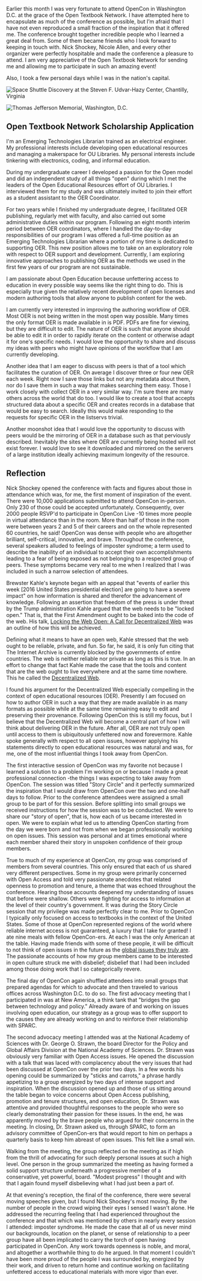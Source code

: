 Earlier this month I was very fortunate to attend OpenCon in Washington D.C. at the grace of the Open Textbook Network.  I have attempted here to encapsulate as much of the conference as possible, but I’m afraid that I have not even reproduced a small fraction of the inspiration that it offered me.  The conference  brought together incredible people who I learned a great deal from. Some of them became friends who I look forward to keeping in touch with.  Nick Shockey, Nicole Allen, and every other organizer were perfectly hospitable and made the conference a pleasure to attend.  I am very appreciative of the Open Textbook Network for sending me and allowing me to participate in such an amazing event!

Also, I took a few personal days while I was in the nation's capital.

![Space Shuttle Discovery at the Steven F. Udvar-Hazy Center, Chantilly, Virginia](http://codytaylor.cc/images/IMG_0863.JPG)

![Thomas Jefferson Memorial, Washington, D.C. ](http://codytaylor.cc/images/IMG_0346.JPG)

## Open Textbook Network Scholarship Application

I'm an Emerging Technologies Librarian trained as an electrical engineer. My professional interests include developing open educational resources and managing a makerspace for OU Libraries. My personal interests include tinkering with electronics, coding, and informal education.

During my undergraduate career I developed a passion for the Open model and did an independent study of all things "open" during which I met the leaders of the Open Educational Resources effort of OU Libraries. I interviewed them for my study and was ultimately invited to join their effort as a student assistant to the OER Coordinator.

For two years while I finished my undergraduate degree, I facilitated OER publishing, regularly met with faculty, and also carried out some administrative duties within our program. Following an eight month interim period between OER coordinators, where I handled the day-to-day responsibilities of our program I was offered a full-time position as an Emerging Technologies Librarian where a portion of my time is dedicated to supporting OER.  This new position allows me to take on an exploratory role with respect to OER support and development. Currently, I am exploring innovative approaches to publishing OER as the methods we used in the first few years of our program are not sustainable.

I am passionate about Open Education because unfettering access to education in every possible way seems like the right thing to do. This is especially true given the relatively recent development of open licenses and modern authoring tools that allow anyone to publish content for the web.

I am currently very interested in improving the authoring workflow of OER. Most OER is not being written in the most open way possible. Many times the only format OER is made available in is PDF. PDFs are fine for viewing, but they are difficult to edit. The nature of OER is such that anyone should be able to edit it in order to rapidly iterate on the content or otherwise adapt it for one's specific needs. I would love the opportunity to share and discuss my ideas with peers who might have opinions of the workflow that I am currently developing.

Another idea that I am eager to discuss with peers is that of a tool which facilitates the curation of OER. On average I discover three or four new OER each week. Right now I save those links but not any metadata about them, nor do I save them in such a way that makes searching them easy. Those I work closely with collect OER in a very similar way. I'm sure there are many others across the world that do too. I would like to create a tool that accepts structured data about a specific OER and creates records in a database that would be easy to search. Ideally this would make responding to the requests for specific OER in the listservs trivial.

Another moonshot idea that I would love the opportunity to discuss with peers would be the mirroring of OER in a database such as that perviously described. Inevitably the sites where OER are currently being hosted will not exist forever. I would love to see it downloaded and mirrored on the servers of a large institution ideally achieving maximum longevity of the resource.


## Reflection

Nick Shockey opened the conference with facts and figures about those in attendance which was, for me, the first moment of inspiration of the event. There were 10,000 applications submitted to attend OpenCon in-person. Only 230 of those could be accepted unfortunately. Consequently, over 2000 people RSVP'd to participate in OpenCon Live -10 times more people in virtual attendance than in the room. More than half of those in the room were between years 2 and 5 of their careers and on the whole represented 60 countries, he said! OpenCon was dense with people who are altogether brilliant, self-critical, innovative, and brave. Throughout the conference, several speakers alluded to feelings of imposter syndrome; a term used to describe the inability of an individual to accept their own accomplishments leading to a fear of being exposed as not belonging to a respected group of peers. These symptoms became very real to me when I realized that I was included in such a narrow selection of attendees.

Brewster Kahle's keynote began with an appeal that "events of earlier this week [2016 United States presidential election] are going to have a severe impact" on how information is shared and therefor the advancement of knowledge. Following an assertion that freedom of the press is under threat by the Trump administration Kahle argued that the web needs to be "locked open." That is, that the First Amendment ought to be baked into the code of the web. His talk, [Locking the Web Open: A Call for Decentralized Web](https://youtu.be/GC2QNMTG9kc?t=3878) was an outline of how this will be achieved.

Defining what it means to have an open web, Kahle stressed that the web ought to be reliable, private, and fun. So far, he said, it is only fun citing that The Internet Archive is currently blocked by the governments of entire countries. The web is neither reliable nor private as long as this is true. In an effort to change that fact Kahle made the case that the tools and content that are the web ought to live everywhere and at the same time nowhere. This he called the [Decentralized Web](http://www.decentralizedweb.net/).

I found his argument for the Decentralized Web especially compelling in the context of open educational resources (OER). Presently I am focused on how to author OER in such a way that they are made available in as many formats as possible while at the same time remaining easy to edit and preserving their provenance. Following OpenCon this is still my focus, but I believe that the Decentralized Web will become a central part of how I will think about delivering OER in the future. After all, OER are not truly open until access to them is ubiquitously unfettered now and forevermore. Kahle spoke generally with respect to all open issues, however applying his statements directly to open educational resources was natural and was, for me, one of the most influential things I took away from OpenCon.

The first interactive session of OpenCon was my favorite not because I learned a solution to a problem I'm working on or because I made a great professional connection -the things I was expecting to take away from OpenCon. The session was titled "Story Circle" and it perfectly summarized the inspiration that I would draw from OpenCon over the two and one-half days to follow. Prior to the conference attendees were assigned a small group to be part of for this session. Before splitting into small groups we received instructions for how the session was to be conducted. We were to share our "story of open", that is, how each of us became interested in open. We were to explain what led us to attending OpenCon starting from the day we were born and not from when we began professionally working on open issues. This session was personal and at times emotional where each member shared their story in unspoken confidence of their group members.

True to much of my experience at OpenCon, my group was comprised of members from several countries. This only ensured that each of us shared very different perspectives. Some in my group were primarily concerned with Open Access and told very passionate anecdotes that related openness to promotion and tenure, a theme that was echoed throughout the conference. Hearing those accounts deepened my understanding of issues that before were shallow. Others were fighting for access to information at the level of their country's government. It was during the Story Circle session that my privilege was made perfectly clear to me. Prior to OpenCon I typically only focused on access to textbooks in the context of the United States. Some of those at OpenCon represented regions of the world where reliable internet access is not guaranteed, a luxury that I take for granted! I ate nine meals with fellow OpenCon-ers. At each I was the only American at the table. Having made friends with some of these people, it will be difficult to not think of open issues in the future as the [global issues they truly are](https://www.youtube.com/watch?v=3u7cdgaWKWo&feature=youtu.be&t=9465). The passionate accounts of how my group members came to be interested in open culture struck me with disbelief; disbelief that I had been included among those doing work that I so categorically revere.

The final day of OpenCon again shuffled attendees into small groups that prepared agendas for which to advocate and then traveled to various offices across Washington D.C. to do so. The first advocacy meeting that I participated in was at New America, a think tank that "bridges the gap between technology and policy." Already aware of and working on issues involving open education, our strategy as a group was to offer support to the causes they are already working on and to reinforce their relationship with SPARC.

The second advocacy meeting I attended was at the National Academy of Sciences with Dr. George O. Strawn, the board Director for the Policy and Global Affairs Division at the National Academy of Sciences. Dr. Strawn was obviously very familiar with Open Access issues. He opened the discussion with a talk that was laced with complacency about the very issues that had been discussed at OpenCon over the prior two days. In a few words his opening could be summarized by "sticks and carrots," a phrase hardly appetizing to a group energized by two days of intense support and inspiration. When the discussion opened up and those of us sitting around the table began to voice concerns about Open Access publishing, promotion and tenure structures, and open education, Dr. Strawn was attentive and provided thoughtful responses to the people who were so clearly demonstrating their passion for these issues. In the end, he was apparently moved by the brave people who argued for their concerns in the meeting. In closing, Dr. Strawn asked us, through SPARC, to form an advisory committee of OpenCon-ers that would report to him on perhaps a quarterly basis to keep him abreast of open issues. This felt like a small win.

Walking from the meeting, the group reflected on the meeting as if high from the thrill of advocating for such deeply personal issues at such a high level. One person in the group summarized the meeting as having formed a solid support structure underneath a progressive member of a conservative, yet powerful, board. "Modest progress" I thought and with that I again found myself disbelieving what I had just been a part of.

At that evening's reception, the final of the conference, there were several moving speeches given, but I found Nick Shockey's most moving. By the number of people in the crowd wiping their eyes I sensed I wasn't alone. He addressed the recurring feeling that I had experienced throughout the conference and that which was mentioned by others in nearly every session I attended: imposter syndrome. He made the case that all of us never mind our backgrounds, location on the planet, or sense of relationship to a peer group have all been implicated to carry the torch of open having participated in OpenCon. Any work towards openness is noble, and moral, and altogether a worthwhile thing to do he argued. In that moment I couldn't have been more proud of the people I was surrounded by, energized by their work, and driven to return home and continue working on facilitating unfettered access to educational materials with more vigor than ever.
